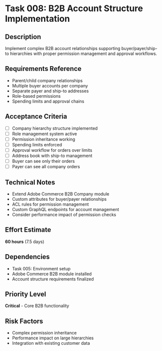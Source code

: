 # Task 008: B2B Account Structure Implementation

## Description
Implement complex B2B account relationships supporting buyer/payer/ship-to hierarchies with proper permission management and approval workflows.

## Requirements Reference
- Parent/child company relationships
- Multiple buyer accounts per company
- Separate payer and ship-to addresses
- Role-based permissions
- Spending limits and approval chains

## Acceptance Criteria
- [ ] Company hierarchy structure implemented
- [ ] Role management system active
- [ ] Permission inheritance working
- [ ] Spending limits enforced
- [ ] Approval workflow for orders over limits
- [ ] Address book with ship-to management
- [ ] Buyer can see only their orders
- [ ] Payer can see all company orders

## Technical Notes
- Extend Adobe Commerce B2B Company module
- Custom attributes for buyer/payer relationships
- ACL rules for permission management
- Custom GraphQL endpoints for account management
- Consider performance impact of permission checks

## Effort Estimate
**60 hours** (7.5 days)

## Dependencies
- Task 005: Environment setup
- Adobe Commerce B2B module installed
- Account structure requirements finalized

## Priority Level
**Critical** - Core B2B functionality

## Risk Factors
- Complex permission inheritance
- Performance impact on large hierarchies
- Integration with existing customer data